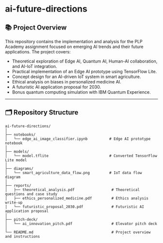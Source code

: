 # ai-future-directions

## 📚 Project Overview

This repository contains the implementation and analysis for the PLP Academy assignment focused on emerging AI trends and their future applications. The project covers:

- Theoretical exploration of Edge AI, Quantum AI, Human-AI collaboration, and AI-IoT integration.
- Practical implementation of an Edge AI prototype using TensorFlow Lite.
- Concept design for an AI-driven IoT system in smart agriculture.
- Ethical analysis on biases in personalized medicine AI.
- A futuristic AI application proposal for 2030.
- Bonus quantum computing simulation with IBM Quantum Experience.

---

## 🗂️ Repository Structure

```plaintext
ai-future-directions/
│
├── notebooks/
│   └── edge_ai_image_classifier.ipynb          # Edge AI prototype notebook
│
├── models/
│   └── model.tflite                            # Converted TensorFlow Lite model
│
├── diagrams/
│   └── smart_agriculture_data_flow.png         # IoT data flow diagram
│
├── reports/
│   ├── theoretical_analysis.pdf                 # Theoretical questions and case study
│   ├── ethics_personalized_medicine.pdf         # Ethics analysis write-up
│   └── futuristic_proposal_2030.pdf             # Futuristic AI application proposal
│
├── pitch-deck/
│   └── ai_innovation_pitch.pdf                  # Elevator pitch deck
│
└── README.md                                    # Project overview and instructions
